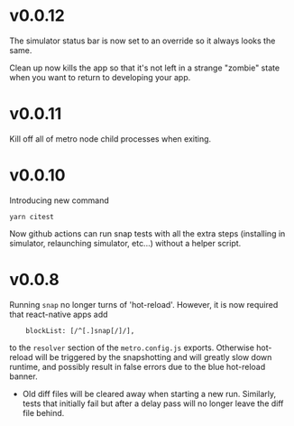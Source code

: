 # v0.0.12

The simulator status bar is now set to an override so it always looks the same.

Clean up now kills the app so that it's not left in a strange "zombie" state when you want to return to developing your app.

# v0.0.11

Kill off all of metro node child processes when exiting.

# v0.0.10

Introducing new command

```
yarn citest
```

Now github actions can run snap tests with all the extra steps (installing in simulator, relaunching simulator, etc...) without a helper script.

# v0.0.8

Running `snap` no longer turns of 'hot-reload'. However, it is now required that react-native apps add

```
    blockList: [/^[.]snap[/]/],
```

to the `resolver` section of the `metro.config.js` exports. Otherwise hot-reload will be triggered by the snapshotting and will greatly slow down runtime, and possibly result in false errors due to the blue hot-reload banner.

- Old diff files will be cleared away when starting a new run. Similarly, tests that initially fail but after a delay pass will no longer leave the diff file behind.
